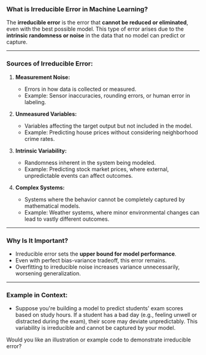 ### **What is Irreducible Error in Machine Learning?**

The **irreducible error** is the error that **cannot be reduced or eliminated**, even with the best possible model. This type of error arises due to the **intrinsic randomness or noise** in the data that no model can predict or capture.

---

### **Sources of Irreducible Error:**
1. **Measurement Noise:**
   - Errors in how data is collected or measured.
   - Example: Sensor inaccuracies, rounding errors, or human error in labeling.

2. **Unmeasured Variables:**
   - Variables affecting the target output but not included in the model.
   - Example: Predicting house prices without considering neighborhood crime rates.

3. **Intrinsic Variability:**
   - Randomness inherent in the system being modeled.
   - Example: Predicting stock market prices, where external, unpredictable events can affect outcomes.

4. **Complex Systems:**
   - Systems where the behavior cannot be completely captured by mathematical models.
   - Example: Weather systems, where minor environmental changes can lead to vastly different outcomes.

---

### **Why Is It Important?**
- Irreducible error sets the **upper bound for model performance**.
- Even with perfect bias-variance tradeoff, this error remains.
- Overfitting to irreducible noise increases variance unnecessarily, worsening generalization.

---

### **Example in Context:**
- Suppose you're building a model to predict students' exam scores based on study hours. If a student has a bad day (e.g., feeling unwell or distracted during the exam), their score may deviate unpredictably. This variability is irreducible and cannot be captured by your model.

Would you like an illustration or example code to demonstrate irreducible error?